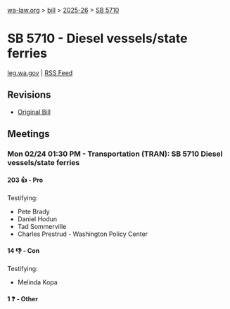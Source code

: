 [wa-law.org](/) > [bill](/bill/) > [2025-26](/bill/2025-26/) > [SB 5710](/bill/2025-26/sb/5710/)

# SB 5710 - Diesel vessels/state ferries
[leg.wa.gov](https://app.leg.wa.gov/billsummary?BillNumber=5710&Year=2025&Initiative=false) | [RSS Feed](./rss.xml)

## Revisions
* [Original Bill](1/)

## Meetings
### Mon 02/24 01:30 PM - Transportation (TRAN): SB 5710 Diesel vessels/state ferries
#### 203 👍 - Pro
Testifying:
* Pete Brady
* Daniel Hodun
* Tad Sommerville
* Charles Prestrud - Washington Policy Center

#### 14 👎 - Con
Testifying:
* Melinda Kopa

#### 1 ❓ - Other

